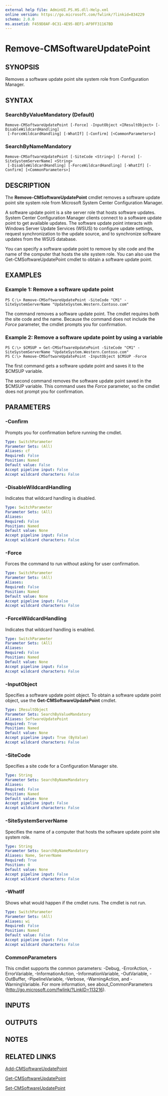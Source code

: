 ```yaml
---
external help file: AdminUI.PS.HS.dll-Help.xml
online version: https://go.microsoft.com/fwlink/?linkid=834229
schema: 2.0.0
ms.assetid: F459D8AF-0C31-4E95-8EF1-AF9FF31167BD
---
```


# Remove-CMSoftwareUpdatePoint

## SYNOPSIS
Removes a software update point site system role from Configuration Manager.

## SYNTAX

### SearchByValueMandatory (Default)
```
Remove-CMSoftwareUpdatePoint [-Force] -InputObject <IResultObject> [-DisableWildcardHandling]
 [-ForceWildcardHandling] [-WhatIf] [-Confirm] [<CommonParameters>]
```

### SearchByNameMandatory
```
Remove-CMSoftwareUpdatePoint [-SiteCode <String>] [-Force] [-SiteSystemServerName] <String>
 [-DisableWildcardHandling] [-ForceWildcardHandling] [-WhatIf] [-Confirm] [<CommonParameters>]
```

## DESCRIPTION
The **Remove-CMSoftwareUpdatePoint** cmdlet removes a software update point site system role from Microsoft System Center Configuration Manager.

A software update point is a site server role that hosts software updates.
System Center Configuration Manager clients connect to a software update point to get available updates.
The software update point interacts with Windows Server Update Services (WSUS) to configure update settings, request synchronization to the update source, and to synchronize software updates from the WSUS database.

You can specify a software update point to remove by site code and the name of the computer that hosts the site system role.
You can also use the Get-CMSoftwareUpdatePoint cmdlet to obtain a software update point.

## EXAMPLES

### Example 1: Remove a software update point
```
PS C:\> Remove-CMSoftwareUpdatePoint -SiteCode "CM1" -SiteSystemServerName "UpdateSystem.Western.Contoso.com"
```

The command removes a software update point.
The cmdlet requires both the site code and the name.
Because the command does not include the *Force* parameter, the cmdlet prompts you for confirmation.

### Example 2: Remove a software update point by using a variable
```
PS C:\> $CMSUP = Get-CMSoftwareUpdatePoint -SiteCode "CM1" -SiteSystemServerName "UpdateSystem.Western.Contoso.com"
PS C:\> Remove-CMSoftwareUpdatePoint -InputObject $CMSUP -Force
```

The first command gets a software update point and saves it to the $CMSUP variable.

The second command removes the software update point saved in the $CMSUP variable.
This command uses the *Force* parameter, so the cmdlet does not prompt you for confirmation.

## PARAMETERS

### -Confirm
Prompts you for confirmation before running the cmdlet.

```yaml
Type: SwitchParameter
Parameter Sets: (All)
Aliases: cf
Required: False
Position: Named
Default value: False
Accept pipeline input: False
Accept wildcard characters: False
```

### -DisableWildcardHandling
Indicates that wildcard handling is disabled.

```yaml
Type: SwitchParameter
Parameter Sets: (All)
Aliases: 
Required: False
Position: Named
Default value: None
Accept pipeline input: False
Accept wildcard characters: False
```

### -Force
Forces the command to run without asking for user confirmation.

```yaml
Type: SwitchParameter
Parameter Sets: (All)
Aliases: 
Required: False
Position: Named
Default value: None
Accept pipeline input: False
Accept wildcard characters: False
```

### -ForceWildcardHandling
Indicates that wildcard handling is enabled.

```yaml
Type: SwitchParameter
Parameter Sets: (All)
Aliases: 
Required: False
Position: Named
Default value: None
Accept pipeline input: False
Accept wildcard characters: False
```

### -InputObject
Specifies a software update point object.
To obtain a software update point object, use the **Get-CMSoftwareUpdatePoint** cmdlet.

```yaml
Type: IResultObject
Parameter Sets: SearchByValueMandatory
Aliases: SoftwareUpdatePoint
Required: True
Position: Named
Default value: None
Accept pipeline input: True (ByValue)
Accept wildcard characters: False
```

### -SiteCode
Specifies a site code for a Configuration Manager site.

```yaml
Type: String
Parameter Sets: SearchByNameMandatory
Aliases: 
Required: False
Position: Named
Default value: None
Accept pipeline input: False
Accept wildcard characters: False
```

### -SiteSystemServerName
Specifies the name of a computer that hosts the software update point site system role.

```yaml
Type: String
Parameter Sets: SearchByNameMandatory
Aliases: Name, ServerName
Required: True
Position: 0
Default value: None
Accept pipeline input: False
Accept wildcard characters: False
```

### -WhatIf
Shows what would happen if the cmdlet runs.
The cmdlet is not run.

```yaml
Type: SwitchParameter
Parameter Sets: (All)
Aliases: wi
Required: False
Position: Named
Default value: False
Accept pipeline input: False
Accept wildcard characters: False
```

### CommonParameters
This cmdlet supports the common parameters: -Debug, -ErrorAction, -ErrorVariable, -InformationAction, -InformationVariable, -OutVariable, -OutBuffer, -PipelineVariable, -Verbose, -WarningAction, and -WarningVariable. For more information, see about_CommonParameters (http://go.microsoft.com/fwlink/?LinkID=113216).

## INPUTS

## OUTPUTS

## NOTES

## RELATED LINKS

[Add-CMSoftwareUpdatePoint](./Add-CMSoftwareUpdatePoint.md)

[Get-CMSoftwareUpdatePoint](./Get-CMSoftwareUpdatePoint.md)

[Set-CMSoftwareUpdatePoint](./Set-CMSoftwareUpdatePoint.md)


